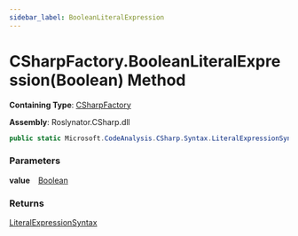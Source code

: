 ```yaml
---
sidebar_label: BooleanLiteralExpression
---
```


# CSharpFactory\.BooleanLiteralExpression\(Boolean\) Method

**Containing Type**: [CSharpFactory](../index.md)

**Assembly**: Roslynator\.CSharp\.dll

```csharp
public static Microsoft.CodeAnalysis.CSharp.Syntax.LiteralExpressionSyntax BooleanLiteralExpression(bool value)
```

### Parameters

**value** &ensp; [Boolean](https://docs.microsoft.com/en-us/dotnet/api/system.boolean)

### Returns

[LiteralExpressionSyntax](https://docs.microsoft.com/en-us/dotnet/api/microsoft.codeanalysis.csharp.syntax.literalexpressionsyntax)

